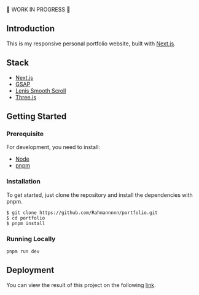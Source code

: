 👻 WORK IN PROGRESS 👻

## Introduction

This is my responsive personal portfolio website, built with [Next.js](https://nextjs.org).

## Stack

- [Next.js](https://nextjs.org)
- [GSAP](https://gsap.com/)
- [Lenis Smooth Scroll](https://lenis.darkroom.engineering/)
- [Three.js](https://threejs.org/)

## Getting Started

### Prerequisite

For development, you need to install:

- [Node](http://nodejs.org/)
- [pnpm](https://pnpm.io/id/)

### Installation

To get started, just clone the repository and install the dependencies with pnpm.

    $ git clone https://github.com/Rahmannnnn/portfolio.git
    $ cd portfolio
    $ pnpm install

### Running Locally

    pnpm run dev

## Deployment

You can view the result of this project on the following [link](https://arifrahman-portfolio.vercel.app/).
